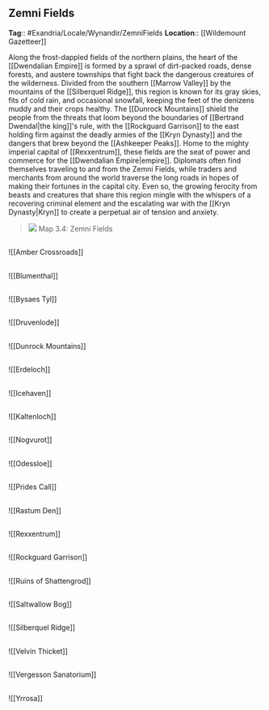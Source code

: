 ## Zemni Fields
**Tag**:: #Exandria/Locale/Wynandir/ZemniFields 
**Location**:: [[Wildemount Gazetteer]]

Along the frost-dappled fields of the northern plains, the heart of the [[Dwendalian Empire]] is formed by a sprawl of dirt-packed roads, dense forests, and austere townships that fight back the dangerous creatures of the wilderness. Divided from the southern [[Marrow Valley]] by the mountains of the [[Silberquel Ridge]], this region is known for its gray skies, fits of cold rain, and occasional snowfall, keeping the feet of the denizens muddy and their crops healthy. The [[Dunrock Mountains]] shield the people from the threats that loom beyond the boundaries of [[Bertrand Dwendal|the king]]'s rule, with the [[Rockguard Garrison]] to the east holding firm against the deadly armies of the [[Kryn Dynasty]] and the dangers that brew beyond the [[Ashkeeper Peaks]]. Home to the mighty imperial capital of [[Rexxentrum]], these fields are the seat of power and commerce for the [[Dwendalian Empire|empire]]. Diplomats often find themselves traveling to and from the Zemni Fields, while traders and merchants from around the world traverse the long roads in hopes of making their fortunes in the capital city. Even so, the growing ferocity from beasts and creatures that share this region mingle with the whispers of a recovering criminal element and the escalating war with the [[Kryn Dynasty|Kryn]] to create a perpetual air of tension and anxiety.

> ![](https://media.dndbeyond.com/compendium-images/egtw/yDOyqyOocErRgYJK/3.4-Zemni-Fields.png)
> Map 3.4: Zemni Fields

##
![[Amber Crossroads]]
##
![[Blumenthal]]
##
![[Bysaes Tyl]]
##
![[Druvenlode]]
##
![[Dunrock Mountains]]
##
![[Erdeloch]]
##
![[Icehaven]]
##
![[Kaltenloch]]
##
![[Nogvurot]]
##
![[Odessloe]]
##
![[Prides Call]]
##
![[Rastum Den]]
##
![[Rexxentrum]]
##
![[Rockguard Garrison]]
##
![[Ruins of Shattengrod]]
##
![[Saltwallow Bog]]
##
![[Silberquel Ridge]]
##
![[Velvin Thicket]]
##
![[Vergesson Sanatorium]]
##
![[Yrrosa]]